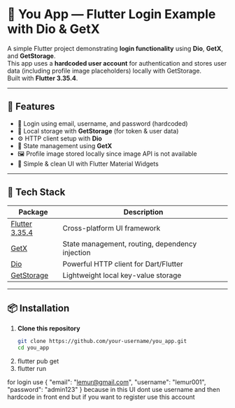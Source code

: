 
# 🦊 You App — Flutter Login Example with Dio & GetX

A simple Flutter project demonstrating **login functionality** using **Dio**, **GetX**, and **GetStorage**.  
This app uses a **hardcoded user account** for authentication and stores user data (including profile image placeholders) locally with GetStorage.  
Built with **Flutter 3.35.4**.

---

## 🚀 Features

- 🔐 Login using email, username, and password (hardcoded)  
- 💾 Local storage with **GetStorage** (for token & user data)  
- ⚙️ HTTP client setup with **Dio**  
- 🧠 State management using **GetX**  
- 🖼️ Profile image stored locally since image API is not available  
- 🎨 Simple & clean UI with Flutter Material Widgets  

---

## 🧰 Tech Stack

| Package | Description |
|----------|--------------|
| [Flutter 3.35.4](https://flutter.dev) | Cross-platform UI framework |
| [GetX](https://pub.dev/packages/get) | State management, routing, dependency injection |
| [Dio](https://pub.dev/packages/dio) | Powerful HTTP client for Dart/Flutter |
| [GetStorage](https://pub.dev/packages/get_storage) | Lightweight local key-value storage |

---

## 📦 Installation

1. **Clone this repository**
   ```bash
   git clone https://github.com/your-username/you_app.git
   cd you_app
2. flutter pub get
3. flutter run


for login use {
  "email": "lemur@gmail.com",
  "username": "lemur001",
  "password": "admin123"
}
because in this UI dont use username and then hardcode in front end but if you want to register use this account 

